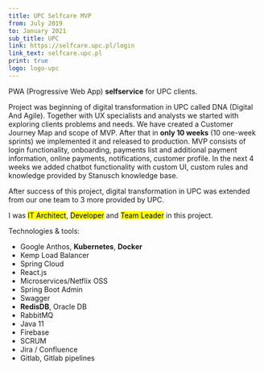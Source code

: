 ```yaml
---
title: UPC Selfcare MVP
from: July 2019
to: January 2021
sub_title: UPC
link: https://selfcare.upc.pl/login
link_text: selfcare.upc.pl
print: true
logo: logo-upc
---
```

PWA (Progressive Web App) **selfservice** for UPC clients.

Project was beginning of digital transformation in UPC called DNA (Digital And Agile). Together with UX specialists and analysts we started 
with exploring clients problems and needs. We have created a Customer Journey Map and scope of MVP. After that
in **only 10 weeks** (10 one-week sprints) we implemented it and released to production. MVP consists of login functionality, onboarding, 
payments list and additional payment information, online payments, notifications, customer profile. In the next 4 weeks we added
chatbot functionality with custom UI, custom rules and knowledge provided by Stanusch knowledge base. 

After success of this project, digital transformation in UPC was extended from our one team to 3 more provided by UPC. 

I was <mark>IT Architect</mark>, <mark>Developer</mark> and <mark>Team Leader</mark> in this project.

Technologies & tools:
- Google Anthos, **Kubernetes**, **Docker**
- Kemp Load Balancer
- Spring Cloud
- React.js
- Microservices/Netflix OSS
- Spring Boot Admin
- Swagger
- **RedisDB**, Oracle DB
- RabbitMQ
- Java 11
- Firebase
- SCRUM
- Jira / Confluence
- Gitlab, Gitlab pipelines